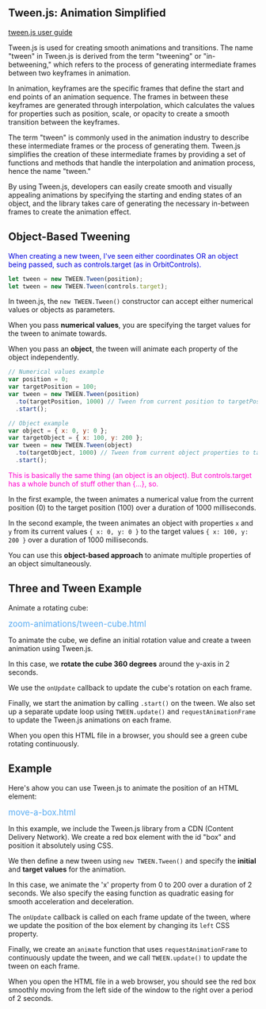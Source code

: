 ## Tween.js: Animation Simplified

[tween.js user guide](https://tweenjs.github.io/tween.js/docs/user_guide.html)

Tween.js is used for creating smooth animations and transitions. The name "tween" in Tween.js is derived from the term "tweening" or "in-betweening," which refers to the process of generating intermediate frames between two keyframes in animation.

In animation, keyframes are the specific frames that define the start and end points of an animation sequence. The frames in between these keyframes are generated through interpolation, which calculates the values for properties such as position, scale, or opacity to create a smooth transition between the keyframes.

The term "tween" is commonly used in the animation industry to describe these intermediate frames or the process of generating them. Tween.js simplifies the creation of these intermediate frames by providing a set of functions and methods that handle the interpolation and animation process, hence the name "tween."

By using Tween.js, developers can easily create smooth and visually appealing animations by specifying the starting and ending states of an object, and the library takes care of generating the necessary in-between frames to create the animation effect.

## Object-Based Tweening

<span style="color:#0000dd;">When creating a new tween, I've seen either coordinates OR an object being passed, such as controls.target (as in OrbitControls).</span>

```js
let tween = new TWEEN.Tween(position);
let tween = new TWEEN.Tween(controls.target);
```

In tween.js, the `new TWEEN.Tween()` constructor can accept either numerical values or objects as parameters.

When you pass **numerical values**, you are specifying the target values for the tween to animate towards.

When you pass an **object**, the tween will animate each property of the object independently.

```javascript
// Numerical values example
var position = 0;
var targetPosition = 100;
var tween = new TWEEN.Tween(position)
  .to(targetPosition, 1000) // Tween from current position to targetPosition over 1000ms
  .start();

// Object example
var object = { x: 0, y: 0 };
var targetObject = { x: 100, y: 200 };
var tween = new TWEEN.Tween(object)
  .to(targetObject, 1000) // Tween from current object properties to targetObject properties over 1000ms
  .start();
```

<span style="color:#ff00cc;">This is basically the same thing (an object is an object).  But controls.target has a whole bunch of stuff other than {...}, so.</span>

In the first example, the tween animates a numerical value from the current position (0) to the target position (100) over a duration of 1000 milliseconds.

In the second example, the tween animates an object with properties `x` and `y` from its current values `{ x: 0, y: 0 }` to the target values `{ x: 100, y: 200 }` over a duration of 1000 milliseconds.

You can use this **object-based approach** to animate multiple properties of an object simultaneously.

## Three and Tween Example

Animate a rotating cube:

<span style="color:#59acf3;font-size:larger;">zoom-animations/tween-cube.html</span>

To animate the cube, we define an initial rotation value and create a tween animation using Tween.js.

In this case, we **rotate the cube 360 degrees** around the y-axis in 2 seconds.

We use the `onUpdate` callback to update the cube's rotation on each frame.

Finally, we start the animation by calling `.start()` on the tween. We also set up a separate update loop using `TWEEN.update()` and `requestAnimationFrame` to update the Tween.js animations on each frame.

When you open this HTML file in a browser, you should see a green cube rotating continuously.

## Example

Here's ahow you can use Tween.js to animate the position of an HTML element:

<span style="color:#59acf3;font-size:larger;">move-a-box.html</span>

In this example, we include the Tween.js library from a CDN (Content Delivery Network). We create a red box element with the id "box" and position it absolutely using CSS. 

We then define a new tween using `new TWEEN.Tween()` and specify the **initial** and **target values** for the animation.

In this case, we animate the 'x' property from 0 to 200 over a duration of 2 seconds. We also specify the easing function as quadratic easing for smooth acceleration and deceleration.

The `onUpdate` callback is called on each frame update of the tween, where we update the position of the box element by changing its `left` CSS property.

Finally, we create an `animate` function that uses `requestAnimationFrame` to continuously update the tween, and we call `TWEEN.update()` to update the tween on each frame.

When you open the HTML file in a web browser, you should see the red box smoothly moving from the left side of the window to the right over a period of 2 seconds.

<br>
